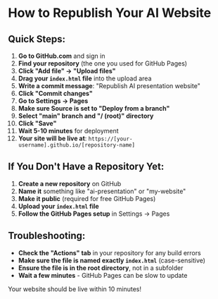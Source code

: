 # How to Republish Your AI Website

## Quick Steps:

1. **Go to GitHub.com** and sign in
2. **Find your repository** (the one you used for GitHub Pages)
3. **Click "Add file" → "Upload files"**
4. **Drag your `index.html` file** into the upload area
5. **Write a commit message**: "Republish AI presentation website"
6. **Click "Commit changes"**
7. **Go to Settings → Pages**
8. **Make sure Source is set to "Deploy from a branch"**
9. **Select "main" branch and "/ (root)" directory**
10. **Click "Save"**
11. **Wait 5-10 minutes** for deployment
12. **Your site will be live at**: `https://[your-username].github.io/[repository-name]`

## If You Don't Have a Repository Yet:

1. **Create a new repository** on GitHub
2. **Name it** something like "ai-presentation" or "my-website"
3. **Make it public** (required for free GitHub Pages)
4. **Upload your `index.html` file**
5. **Follow the GitHub Pages setup** in Settings → Pages

## Troubleshooting:

- **Check the "Actions" tab** in your repository for any build errors
- **Make sure the file is named exactly `index.html`** (case-sensitive)
- **Ensure the file is in the root directory**, not in a subfolder
- **Wait a few minutes** - GitHub Pages can be slow to update

Your website should be live within 10 minutes!
